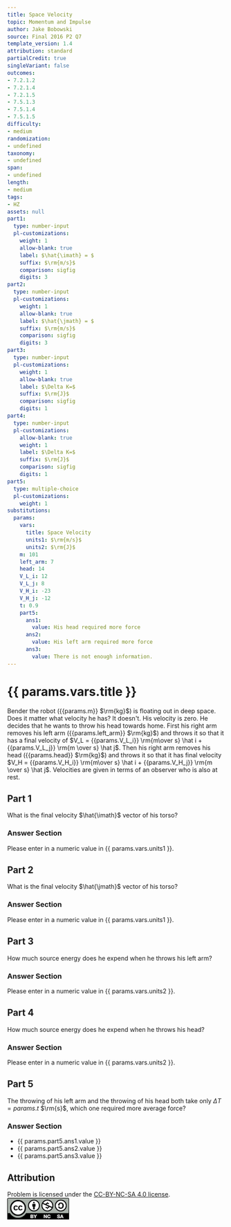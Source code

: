 ```yaml
---
title: Space Velocity
topic: Momentum and Impulse
author: Jake Bobowski
source: Final 2016 P2 Q7
template_version: 1.4
attribution: standard
partialCredit: true
singleVariant: false
outcomes:
- 7.2.1.2
- 7.2.1.4
- 7.2.1.5
- 7.5.1.3
- 7.5.1.4
- 7.5.1.5
difficulty:
- medium
randomization:
- undefined
taxonomy:
- undefined
span:
- undefined
length:
- medium
tags:
- HZ
assets: null
part1:
  type: number-input
  pl-customizations:
    weight: 1
    allow-blank: true
    label: $\hat{\imath} = $
    suffix: $\rm{m/s}$
    comparison: sigfig
    digits: 3
part2:
  type: number-input
  pl-customizations:
    weight: 1
    allow-blank: true
    label: $\hat{\jmath} = $
    suffix: $\rm{m/s}$
    comparison: sigfig
    digits: 3
part3:
  type: number-input
  pl-customizations:
    weight: 1
    allow-blank: true
    label: $\Delta K=$
    suffix: $\rm{J}$
    comparison: sigfig
    digits: 1
part4:
  type: number-input
  pl-customizations:
    allow-blank: true
    weight: 1
    label: $\Delta K=$
    suffix: $\rm{J}$
    comparison: sigfig
    digits: 1
part5:
  type: multiple-choice
  pl-customizations:
    weight: 1
substitutions:
  params:
    vars:
      title: Space Velocity
      units1: $\rm{m/s}$
      units2: $\rm{J}$
    m: 101
    left_arm: 7
    head: 14
    V_L_i: 12
    V_L_j: 8
    V_H_i: -23
    V_H_j: -12
    t: 0.9
    part5:
      ans1:
        value: His head required more force
      ans2:
        value: His left arm required more force
      ans3:
        value: There is not enough information.
---
```

# {{ params.vars.title }}
Bender the robot ({{params.m}} $\rm{kg}$) is floating out in deep space.
Does it matter what velocity he has?
It doesn't.
His velocity is zero.
He decides that he wants to throw his head towards home.
First his right arm removes his left arm ({{params.left_arm}} $\rm{kg}$) and throws it so that it has a final velocity of $V_L = {{params.V_L_i}} \rm{m\over s} \hat i + {{params.V_L_j}} \rm{m \over s} \hat j$.
Then his right arm removes his head ({{params.head}} $\rm{kg}$) and throws it so that it has final velocity $V_H = {{params.V_H_i}} \rm{m\over s} \hat i + {{params.V_H_j}} \rm{m \over s} \hat j$.
Velocities are given in terms of an observer who is also at rest.

## Part 1

What is the final velocity $\hat{\imath}$ vector of his torso?

### Answer Section

Please enter in a numeric value in {{ params.vars.units1 }}.

## Part 2

What is the final velocity $\hat{\jmath}$ vector of his torso?

### Answer Section

Please enter in a numeric value in {{ params.vars.units1 }}.

## Part 3

How much source energy does he expend when he throws his left arm?

### Answer Section

Please enter in a numeric value in {{ params.vars.units2 }}.

## Part 4

How much source energy does he expend when he throws his head?

### Answer Section

Please enter in a numeric value in {{ params.vars.units2 }}.

## Part 5

The throwing of his left arm and the throwing of his head both take only $\Delta T = {{ params.t }}$ $\rm{s}$, which one required more average force?

### Answer Section

- {{ params.part5.ans1.value }}
- {{ params.part5.ans2.value }}
- {{ params.part5.ans3.value }}

## Attribution

Problem is licensed under the [CC-BY-NC-SA 4.0 license](https://creativecommons.org/licenses/by-nc-sa/4.0/).<br> ![The Creative Commons 4.0 license requiring attribution-BY, non-commercial-NC, and share-alike-SA license.](https://raw.githubusercontent.com/firasm/bits/master/by-nc-sa.png)